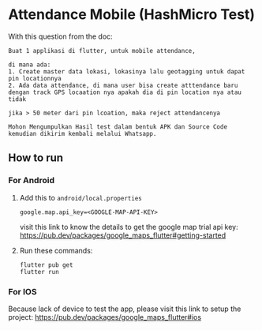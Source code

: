 # Attendance Mobile (HashMicro Test)

With this question from the doc:
```
Buat 1 applikasi di flutter, untuk mobile attendance,

di mana ada:
1. Create master data lokasi, lokasinya lalu geotagging untuk dapat pin locationnya
2. Ada data attendance, di mana user bisa create atttendance baru dengan track GPS locaation nya apakah dia di pin location nya atau tidak

jika > 50 meter dari pin lcoation, maka reject attendancenya

Mohon Mengumpulkan Hasil test dalam bentuk APK dan Source Code kemudian dikirim kembali melalui Whatsapp.

```

## How to run

### For Android
1. Add this to `android/local.properties`
   
   ```google.map.api_key=<GOOGLE-MAP-API-KEY>```

   visit this link to know the details to get the google map trial api key: https://pub.dev/packages/google_maps_flutter#getting-started

2. Run these commands:
   ```
   flutter pub get
   flutter run
   ```

### For IOS
Because lack of device to test the app, please visit this link to setup the project: https://pub.dev/packages/google_maps_flutter#ios